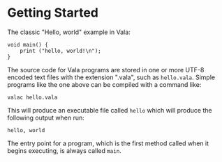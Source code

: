 # Getting Started

The classic "Hello, world" example in Vala:

```vala
void main() {
    print ("hello, world!\n");
}
```

The source code for Vala programs are stored in one or more UTF-8 encoded text files with the extension ".vala", such as `hello.vala`. Simple programs like the one above can be compiled with a command like:

`valac hello.vala`

This will produce an executable file called `hello` which will produce the following output when run:

`hello, world`

The entry point for a program, which is the first method called when it begins executing, is always called `main`.
